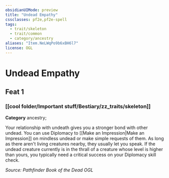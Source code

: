 ```yaml
---
obsidianUIMode: preview
title: "Undead Empathy"
cssclasses: pf2e,pf2e-spell
tags:
  - trait/skeleton
  - trait/common
  - category/ancestry
aliases: "Item.NeLWqPo9b6xBH6l7"
license: OGL
---
```

# Undead Empathy
## Feat 1
### [[cool folder/Important stuff/Bestiary/zz_traits/skeleton]]

**Category** ancestry; 




Your relationship with undeath gives you a stronger bond with other undead. You can use Diplomacy to [[Make an Impression|Make an Impression]] on mindless undead or make simple requests of them. As long as there aren't living creatures nearby, they usually let you speak. If the undead creature currently is in the thrall of a creature whose level is higher than yours, you typically need a critical success on your Diplomacy skill check.

*Source: Pathfinder Book of the Dead*
*OGL*